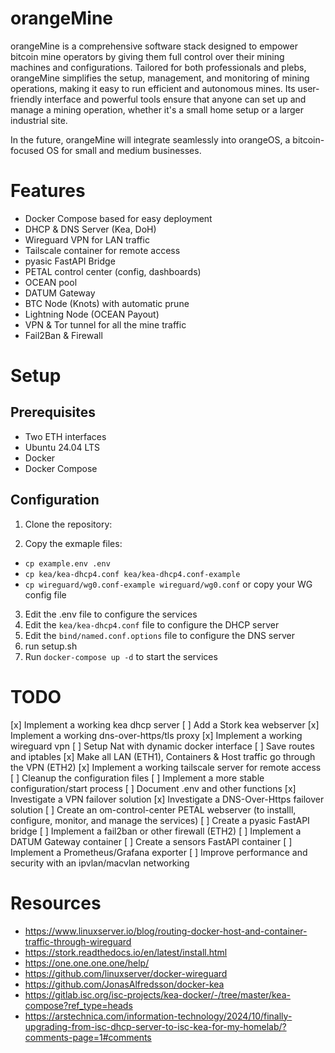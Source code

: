 # orangeMine
orangeMine is a comprehensive software stack designed to empower bitcoin mine operators by giving them full control over their mining machines and configurations. Tailored for both professionals and plebs, orangeMine simplifies the setup, management, and monitoring of mining operations, making it easy to run efficient and autonomous mines. Its user-friendly interface and powerful tools ensure that anyone can set up and manage a mining operation, whether it's a small home setup or a larger industrial site. 

In the future, orangeMine will integrate seamlessly into orangeOS, a bitcoin-focused OS for small and medium businesses.

# Features
- Docker Compose based for easy deployment
- DHCP & DNS Server (Kea, DoH)
- Wireguard VPN for LAN traffic
- Tailscale container for remote access
- pyasic FastAPI Bridge
- PETAL control center (config, dashboards)
- OCEAN pool
- DATUM Gateway
- BTC Node (Knots) with automatic prune
- Lightning Node (OCEAN Payout)
- VPN & Tor tunnel for all the mine traffic
- Fail2Ban & Firewall

# Setup

## Prerequisites

- Two ETH interfaces
- Ubuntu 24.04 LTS
- Docker
- Docker Compose

## Configuration

1. Clone the repository:

2. Copy the exmaple files:
  - `cp example.env .env`
  - `cp kea/kea-dhcp4.conf kea/kea-dhcp4.conf-example`
  - `cp wireguard/wg0.conf-example wireguard/wg0.conf` or copy your WG config file

3. Edit the .env file to configure the services
4. Edit the `kea/kea-dhcp4.conf` file to configure the DHCP server
5. Edit the `bind/named.conf.options` file to configure the DNS server
6. run setup.sh
7. Run `docker-compose up -d` to start the services


# TODO

[x] Implement a working kea dhcp server
[ ] Add a Stork kea webserver
[x] Implement a working dns-over-https/tls proxy
[x] Implement a working wireguard vpn
[ ] Setup Nat with dynamic docker interface
[ ] Save routes and iptables
[x] Make all LAN (ETH1), Containers & Host traffic go through the VPN (ETH2)
[x] Implement a working tailscale server for remote access
[ ] Cleanup the configuration files
[ ] Implement a more stable configuration/start process
[ ] Document .env and other functions
[x] Investigate a VPN failover solution
[x] Investigate a DNS-Over-Https failover solution
[ ] Create an om-control-center PETAL webserver (to installl, configure, monitor, and manage the services)
[ ] Create a pyasic FastAPI bridge
[ ] Implement a fail2ban or other firewall (ETH2)
[ ] Implement a DATUM Gateway container
[ ] Create a sensors FastAPI container
[ ] Implement a Prometheus/Grafana exporter
[ ] Improve performance and security with an ipvlan/macvlan networking

# Resources

- https://www.linuxserver.io/blog/routing-docker-host-and-container-traffic-through-wireguard
- https://stork.readthedocs.io/en/latest/install.html
- https://one.one.one.one/help/
- https://github.com/linuxserver/docker-wireguard
- https://github.com/JonasAlfredsson/docker-kea
- https://gitlab.isc.org/isc-projects/kea-docker/-/tree/master/kea-compose?ref_type=heads
- https://arstechnica.com/information-technology/2024/10/finally-upgrading-from-isc-dhcp-server-to-isc-kea-for-my-homelab/?comments-page=1#comments